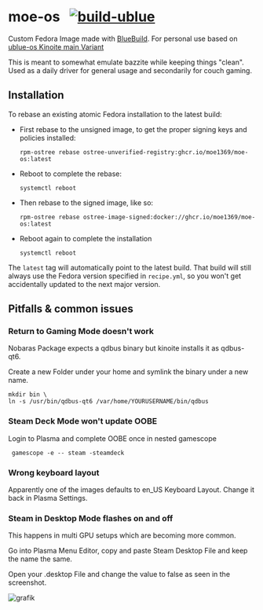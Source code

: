 # moe-os &nbsp; [![build-ublue](https://github.com/moe1369/moe-os/actions/workflows/build.yml/badge.svg)](https://github.com/moe1369/moe-os/actions/workflows/build.yml)

Custom Fedora Image made with [BlueBuild](https://blue-build.org).
For personal use based on [ublue-os Kinoite main Variant](https://github.com/ublue-os/main/)

This is meant to somewhat emulate bazzite while keeping things "clean". Used as a daily driver for general usage and secondarily for couch gaming.

## Installation

To rebase an existing atomic Fedora installation to the latest build:

- First rebase to the unsigned image, to get the proper signing keys and policies installed:
  ```
  rpm-ostree rebase ostree-unverified-registry:ghcr.io/moe1369/moe-os:latest
  ```
- Reboot to complete the rebase:
  ```
  systemctl reboot
  ```
- Then rebase to the signed image, like so:
  ```
  rpm-ostree rebase ostree-image-signed:docker://ghcr.io/moe1369/moe-os:latest
  ```
- Reboot again to complete the installation
  ```
  systemctl reboot
  ```

The `latest` tag will automatically point to the latest build. That build will still always use the Fedora version specified in `recipe.yml`, so you won't get accidentally updated to the next major version.
## Pitfalls & common issues

### Return to Gaming Mode doesn't work

Nobaras Package expects a qdbus binary but kinoite installs it as qdbus-qt6.

Create a new Folder under your home and symlink the binary under a new name.
```
mkdir bin \
ln -s /usr/bin/qdbus-qt6 /var/home/YOURUSERNAME/bin/qdbus
```

### Steam Deck Mode won't update OOBE

Login to Plasma and complete OOBE once in nested gamescope
```
 gamescope -e -- steam -steamdeck
```

### Wrong keyboard layout

Apparently one of the images defaults to en_US Keyboard Layout. Change it back in Plasma Settings.

### Steam in Desktop Mode flashes on and off

This happens in multi GPU setups which are becoming more common. 

Go into Plasma Menu Editor, copy and paste Steam Desktop File and keep the name the same.

Open your .desktop File and change the value to false as seen in the screenshot.

![grafik](https://github.com/Moe1369/moe-os/assets/65728018/b9346111-81f3-4886-9808-49354378feb4)
